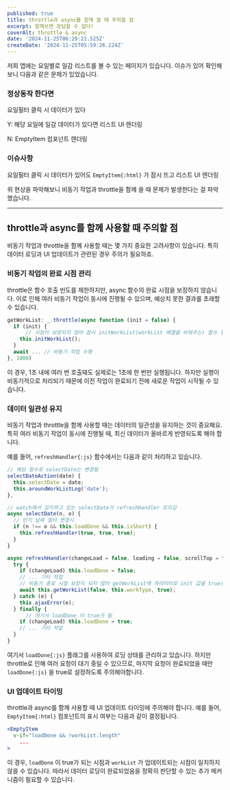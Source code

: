 ```yaml
---
published: true
title: throttle과 async를 함께 쓸 때 주의할 점
excerpt: 함께쓰면 장담할 수 없다!
coverAlt: throttle & async
date: '2024-11-25T06:29:22.525Z'
createDate: '2024-11-25T05:59:26.224Z'
---
```


저희 앱에는 요일별로 일감 리스트를 볼 수 있는 페이지가 있습니다. 이슈가 있어 확인해보니 다음과 같은 문제가 있었습니다.

### 정상동작 한다면

요일필터 클릭 시 데이터가 있다

Y: 해당 요일에 일감 데이터가 있다면 리스트 UI 렌더링

N: EmptyItem 컴포넌트 렌더링

### 이슈사항

요일필터 클릭 시 데이터가 있어도 `EmptyItem{:html}` 가 잠시 뜨고 리스트 UI 렌더링

위 현상을 파악해보니 비동기 작업과 throttle을 함께 쓸 때 문제가 발생한다는 걸 파악했습니다.

---

## throttle과 async를 함께 사용할 때 주의할 점

비동기 작업과 throttle을 함께 사용할 때는 몇 가지 중요한 고려사항이 있습니다. 특히 데이터 로딩과 UI 업데이트가 관련된 경우 주의가 필요하죠.

### 비동기 작업의 완료 시점 관리

throttle은 함수 호출 빈도를 제한하지만, async 함수의 완료 시점을 보장하지 않습니다. 이로 인해 여러 비동기 작업이 동시에 진행될 수 있으며, 예상치 못한 결과를 초래할 수 있습니다.

```jsx
getWorkList: _.throttle(async function (init = false) {
  if (init) {
	  // 시점이 보장되지 않아 잠시 initWorkList(workList 배열을 비워주는) 함수 동작
    this.initWorkList();
  }
  await ... // 비동기 작업 수행
}, 1000)
```

이 경우, 1초 내에 여러 번 호출돼도 실제로는 1초에 한 번만 실행됩니다. 하지만 실행이 비동기적으로 처리되기 때문에 이전 작업이 완료되기 전에 새로운 작업이 시작될 수 있습니다.

### 데이터 일관성 유지

비동기 작업과 throttle을 함께 사용할 때는 데이터의 일관성을 유지하는 것이 중요해요. 특히 여러 비동기 작업이 동시에 진행될 때, 최신 데이터가 올바르게 반영되도록 해야 합니다.

예를 들어, `refreshHandler{:js}` 함수에서는 다음과 같이 처리하고 있습니다.

```jsx
// 해당 함수로 selectDate는 변경됨
selectDateAction(date) {
  this.selectDate = date;
  this.aroundWorkListLog('date');
},

// watch에서 감지하고 있는 selectDate가 refreshHandler 트리깅
async selectDate(n, o) {
  // 단기 날짜 필터 변경시
  if (n !== o && this.loadDone && this.isShort) {
    this.refreshHandler(true, true, true);
  }
}

async refreshHandler(changeLoad = false, loading = false, scrollTop = false) {
  try {
    if (changeLoad) this.loadDone = false;
    // ... 기타 작업
    // 비동기 종료 시점 보장이 되지 않아 getWorkList에 파라미터로 init 값을 true로 보내게 됨
    await this.getWorkList(false, this.workType, true);
  } catch (e) {
    this.ajaxError(e);
  } finally {
	  // 여기서 loadDone 이 true가 됨
    if (changeLoad) this.loadDone = true;
    // ... 기타 작업
  }
}
```

여기서 `loadDone{:js}` 플래그를 사용하여 로딩 상태를 관리하고 있습니다. 하지만 throttle로 인해 여러 요청이 대기 중일 수 있으므로, 마지막 요청이 완료되었을 때만 `loadDone{:js}` 을 true로 설정하도록 주의해야합니다.

### UI 업데이트 타이밍

throttle과 async를 함께 사용할 때 UI 업데이트 타이밍에 주의해야 합니다. 예를 들어, `EmptyItem{:html}` 컴포넌트의 표시 여부는 다음과 같이 결정됩니다.

```jsx
<EmptyItem
  v-if="loadDone && !workList.length"
	...
>
```

이 경우, `loadDone` 이 true가 되는 시점과 `workList` 가 업데이트되는 시점이 일치하지 않을 수 있습니다. 따라서 데이터 로딩이 완료되었음을 정확히 판단할 수 있는 추가 메커니즘이 필요할 수 있습니다.
